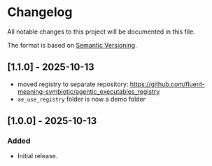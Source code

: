 # Changelog

All notable changes to this project will be documented in this file.

The format is based on [Semantic Versioning](https://semver.org/spec/v2.0.0.html).

## [1.1.0] - 2025-10-13

- moved registry to separate repository: https://github.com/fluent-meaning-symbiotic/agentic_executables_registry
- `ae_use_registry` folder is now a demo folder

## [1.0.0] - 2025-10-13

### Added

- Initial release.

